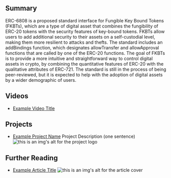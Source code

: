 ## Summary

ERC-6808 is a proposed standard interface for Fungible Key Bound Tokens (FKBTs), which are a type of digital asset that combines the fungibility of ERC-20 tokens with the security features of key-bound tokens. FKBTs allow users to add additional security to their assets on a self-custodial level, making them more resilient to attacks and thefts. The standard includes an addBindings function, which designates allowTransfer and allowApproval functions that are called by one of the ERC-20 functions. The goal of FKBTs is to provide a more intuitive and straightforward way to control digital assets in crypto, by combining the quantitative features of ERC-20 with the qualitative attributes of ERC-721. The standard is still in the process of being peer-reviewed, but it is expected to help with the adoption of digital assets by a wider demographic of users.

## Videos

- [Example Video Title](https://www.youtube.com/watch?v=TDGq4aeevgY)

## Projects

- [Example Project Name](https://xxxx.xxx/xxxxx) Project Description (one sentence) ![this is an img's alt for the project logo](https://xxxx.xxx/project-logo.xxx)

## Further Reading

- [Example Article Title](https://xxxx.xxx/xxxxx) ![this is an img's alt for the article cover](https://xxxx.xxx/article-cover.xxx)
